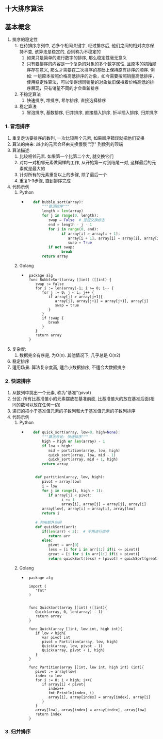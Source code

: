 ## 十大排序算法
## 基本概念
1. 排序的稳定性
   1. 在待排序序列中, 若多个相同关键字, 经过排序后, 他们之间的相对次序保持不变, 该算法是稳定的, 否则称为不稳定的
      1. 如果只是简单的进行数字的排序, 那么稳定性毫无意义
      2. 只有要排序的内容是一个复杂的对象的多个数字属性, 且原本的初始顺序存在意义, 那么才需要在二次排序的基础上保持原有排序的顺序. 例如: 一组原本按照价格高低排序的对象，如今需要按照销量高低排序，使用稳定性算法，可以使得想同销量的对象依旧保持着价格高低的排序展现，只有销量不同的才会重新排序
   1. 不稳定算法
      1. 快速排序, 堆排序, 希尔排序, 直接选择排序
   2. 稳定算法
      1. 冒泡排序, 基数排序, 归并排序, 直接插入排序, 折半插入排序, 归并排序
### 1. 冒泡排序
1. 重复走访要排序的数列, 一次比较两个元素, 如果顺序错误就把他们交换
2. 算法的由来: 越小的元素会经由交换慢慢 "浮" 到数列的顶端
3. 算法描述:
   1. 比较相邻元素. 如果第一个比第二个大, 就交换它们
   2. 对每一对相邻元素做同样的工作, 从开始第一对到结尾一对, 这样最后的元素就是最大的
   3. 针对所有的元素重复以上的步骤, 除了最后一个
   4. 重复1-3步骤, 直到排序完成
4. 代码示例
   1. Python
      * ```python
           def bubble_sort(array):
               """冒泡排序"""
               length = len(array)
               for j in range(0, length):
                  swap = False  # 是否交换标志
                  end = length - j - 1
                  for i in range(0, end):
                        if array[i] > array[i + 1]:
                           array[i + 1], array[i] = array[i], array[i + 1]
                           swap = True
                  if not swap:
                        break
               return array
           ```
   2. Golang
      * ```golang
         package alg
         func BubbleSort(array []int) ([]int) {
            swap := false
            for i := len(array)-1; i >= 0; i-- {
               for j := 0; j < i; j++ {
                  if array[j] > array[j+1]{
                     array[j], array[j+1] = array[j+1], array[j]
                     swap = true
                  }
               }
               if !swap {
                  break
               }
            }
            return array
         }
        ```
5. 复杂度:
   1. 数据完全有序是, 为O(n). 其他情况下, 几乎总是 O(n2)
6. 稳定排序
7. 适用场景: 算法复杂度高, 适合小数据排序, 不适合大数据排序

### 2. 快速排序
1. 从数列中挑出一个元素, 称为"基准"(pivot)
2. 分区: 所有比基准值小的元素摆放在基准前面, 比基准值大的放在基准后面(相同的数可以放在任何一边)
3. 递归的把小于基准值元素的子数列和大于基准值元素的子数列排序
4. 代码示例
   1. Python
      * ```python
           def quick_sort(array, low=0, high=None):
               """算法导论: 快速排序"""
               high = high or len(array) - 1
               if low < high:
                  mid = partition(array, low, high)
                  quick_sort(array, low, mid - 1)
                  quick_sort(array, mid + 1, high)
               return array


            def partition(array, low, high):
               pivot = array[low]
               i = low
               for j in range(i, high + 1):
                  if array[j] < pivot:
                        i += 1
                        array[i], array[j] = array[j], array[i]
               array[low], array[i] = array[i], array[low]
               return i
            
            # 利用额外空间
            def quickSort(arr):
               if(len(arr) < 2):  # 不用进行排序
                  return arr
               else:
                  pivot = arr[0]
                  less = [i for i in arr[1:] if(i <= pivot)]
                  great = [i for i in arr[1:] if(i > pivot)]
                  return quickSort(less) + [pivot] + quickSort(great)
           ```
   2. Golang
      * ```golang
         package alg

         import (
            "fmt"
         )


         func QuickSort(array []int) ([]int){
            Quick(array, 0, len(array) - 1)
            return array
         }

         func Quick(array []int, low int, high int){
            if low < high{
               var pivot int
               pivot = Partition(array, low, high)
               Quick(array, low, pivot - 1)
               Quick(array, pivot + 1, high)
            }
         }

         func Partition(array []int, low int, high int) (int){
            pivot := array[low]
            index := low
            for i := 0; i < high; i++{
               if array[i] < pivot{
                  index++
                  fmt.Println(index, i)
                  array[i], array[index] = array[index], array[i]
               }
            }
            array[low], array[index] = array[index], array[low]
            return index
         }

        ```


### 3. 归并排序